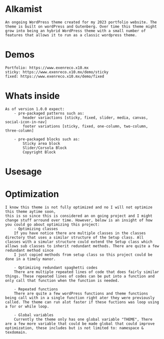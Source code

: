 # Alkamist
    An ongoing WordPress theme created for my 2023 portfolio website. The theme is built on wordPress and Gutenberg. Over time this theme might grow into being an hybrid WordPress theme with a small number of features that allows it to run as a classic wordpress theme.

# Demos
    Portfolio: https://www.exenreco.x10.mx
    sticky: https://www.exenreco.x10.mx/demo/sticky
    fixed: https://www.exenreco.x10.mx/demo/fixed
# Whats inside
    As of version 1.0.0 expect:
        - pre-packaged patterns such as:
            header variactions [sticky, fixed, slider, media, canvas, social-icon-in-nav]
            footer variations [sticky, fixed, one-column, two-column, three-column]

        - pre-packaged blocks such as:
            Sticky area block
            Slider/Corsola Block
            Copyright Block

# Usesage

# Optimization
    I know this theme is not fully optimized and no I will not optimize this theme aytime soon,
    this is so since this is considered an on going project and I might change stuff arround over time. However, below is an insight of how you could go about optimizing this project:
        - Optimizing classes
        If you have notice there are multiple classes in the classes directory that uses a similar structure of the Setup class. All classes with a simular structure could extend the Setup class which allows sub classes to inherit redundant methods. There are quite a few redundant method since
        I just copied methods from setup class so this project could be done in a timely manor.

        - Optimizing redundant spaghetti codes
        There are multiple repeated lines of code that does fairly similar things. These repeated lines of codes can be put into a function and only call that function when the function is needed.

        - Repeated functions
        There are quite a few wordPress functions and theme functions being call with in a single function right ater they were previously called. The theme can run alot faster if these fuctions was loop using a for or while loop.

        - Global variables
        Currently the theme only has one global variable "THEME", There are a few more variable that could be made global that could improve optimization, these includes but is not limited to: namespace & texdomain.

